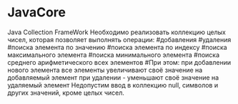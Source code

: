 # JavaCore
Java Collection FrameWork
Необходимо реализовать коллекцию целых чисел, которая позволяет выполнять операции:
#добавления
#удаления
#поиска элемента по значению
#поиска элемента по индексу
#поиска максимального элемента
#поиска минимального элемента
#поиска среднего арифметического всех элементов
#При этом:
при добавлении нового элемента все элементы увеличивают своё значение на добавляемый элемент
при удалении - уменьшают своё значение на удаляемый элемент
Недопустим ввод в коллекцию null, символов и других значений, кроме целых чисел.

